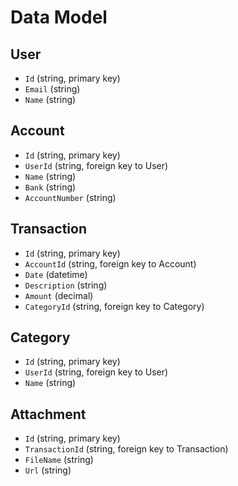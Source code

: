 # Data Model

## User
- `Id` (string, primary key)
- `Email` (string)
- `Name` (string)

## Account
- `Id` (string, primary key)
- `UserId` (string, foreign key to User)
- `Name` (string)
- `Bank` (string)
- `AccountNumber` (string)

## Transaction
- `Id` (string, primary key)
- `AccountId` (string, foreign key to Account)
- `Date` (datetime)
- `Description` (string)
- `Amount` (decimal)
- `CategoryId` (string, foreign key to Category)

## Category
- `Id` (string, primary key)
- `UserId` (string, foreign key to User)
- `Name` (string)

## Attachment
- `Id` (string, primary key)
- `TransactionId` (string, foreign key to Transaction)
- `FileName` (string)
- `Url` (string)
